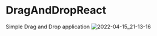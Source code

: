 # DragAndDropReact
Simple Drag and Drop application
![2022-04-15_21-13-16](https://user-images.githubusercontent.com/77203734/163596985-70e47b54-21e6-448b-acfb-57c968b2a133.png)
